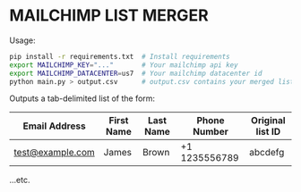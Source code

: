# MAILCHIMP LIST MERGER

Usage:

```bash
pip install -r requirements.txt  # Install requirements
export MAILCHIMP_KEY="..."       # Your mailchimp api key
export MAILCHIMP_DATACENTER=us7  # Your mailchimp datacenter id
python main.py > output.csv      # output.csv contains your merged list
```

Outputs a tab-delimited list of the form:

|Email Address   |First Name|Last Name|Phone Number |Original list ID|
|----------------|----------|---------|------------ |----------------|
|test@example.com|James     |Brown    |+1 1235556789|abcdefg         |

...etc.